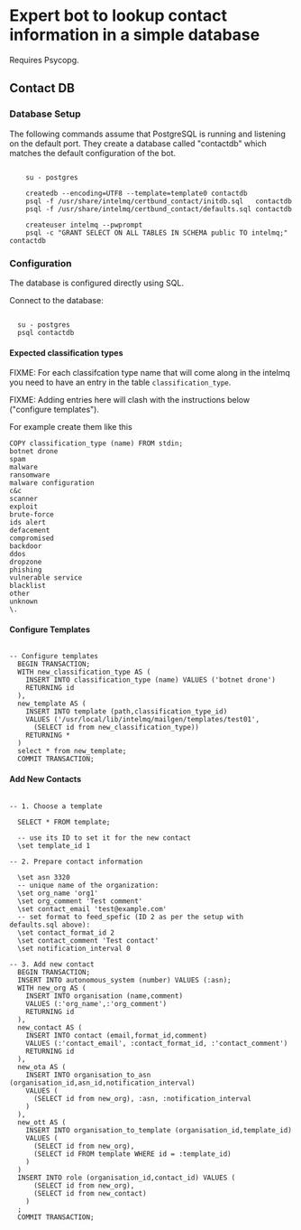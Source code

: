 # Expert bot to lookup contact information in a simple database

Requires Psycopg.

## Contact DB

### Database Setup

The following commands assume that PostgreSQL is running and listening on the
default port. They create a database called "contactdb" which matches the
default configuration of the bot.


```

    su - postgres

    createdb --encoding=UTF8 --template=template0 contactdb
    psql -f /usr/share/intelmq/certbund_contact/initdb.sql   contactdb
    psql -f /usr/share/intelmq/certbund_contact/defaults.sql contactdb

    createuser intelmq --pwprompt
    psql -c "GRANT SELECT ON ALL TABLES IN SCHEMA public TO intelmq;" contactdb

```

### Configuration

The database is configured directly using SQL.

Connect to the database:

```

  su - postgres
  psql contactdb

```

#### Expected classification types

FIXME: For each classifcation type name that will come along
in the intelmq you need to have an entry 
in the table ```classification_type```.

FIXME: Adding entries here will clash with the instructions below ("configure
templates").

For example create them like this
```
COPY classification_type (name) FROM stdin;
botnet drone
spam
malware
ransomware
malware configuration
c&c
scanner
exploit
brute-force
ids alert
defacement
compromised
backdoor
ddos
dropzone
phishing
vulnerable service
blacklist
other
unknown
\.
```


#### Configure Templates

```

-- Configure templates
  BEGIN TRANSACTION;
  WITH new_classification_type AS (
    INSERT INTO classification_type (name) VALUES ('botnet drone')
    RETURNING id
  ),
  new_template AS (
    INSERT INTO template (path,classification_type_id)
    VALUES ('/usr/local/lib/intelmq/mailgen/templates/test01',
      (SELECT id from new_classification_type))
    RETURNING *
  )
  select * from new_template;
  COMMIT TRANSACTION;

```

#### Add New Contacts

```pgsql

-- 1. Choose a template

  SELECT * FROM template;

  -- use its ID to set it for the new contact
  \set template_id 1

-- 2. Prepare contact information

  \set asn 3320
  -- unique name of the organization:
  \set org_name 'org1'
  \set org_comment 'Test comment'
  \set contact_email 'test@example.com'
  -- set format to feed_spefic (ID 2 as per the setup with defaults.sql above):
  \set contact_format_id 2
  \set contact_comment 'Test contact'
  \set notification_interval 0

-- 3. Add new contact
  BEGIN TRANSACTION;
  INSERT INTO autonomous_system (number) VALUES (:asn);
  WITH new_org AS (
    INSERT INTO organisation (name,comment)
    VALUES (:'org_name',:'org_comment')
    RETURNING id
  ),
  new_contact AS (
    INSERT INTO contact (email,format_id,comment)
    VALUES (:'contact_email', :contact_format_id, :'contact_comment')
    RETURNING id
  ),
  new_ota AS (
    INSERT INTO organisation_to_asn (organisation_id,asn_id,notification_interval)
    VALUES (
      (SELECT id from new_org), :asn, :notification_interval
    )
  ),
  new_ott AS (
    INSERT INTO organisation_to_template (organisation_id,template_id)
    VALUES (
      (SELECT id from new_org),
      (SELECT id FROM template WHERE id = :template_id)
    )
  )
  INSERT INTO role (organisation_id,contact_id) VALUES (
      (SELECT id from new_org),
      (SELECT id from new_contact)
    )
  ;
  COMMIT TRANSACTION;

```

